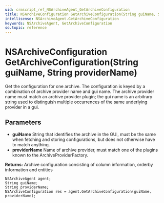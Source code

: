```yaml
---
uid: crmscript_ref_NSArchiveAgent_GetArchiveConfiguration
title: NSArchiveConfiguration GetArchiveConfiguration(String guiName, String providerName)
intellisense: NSArchiveAgent.GetArchiveConfiguration
keywords: NSArchiveAgent, GetArchiveConfiguration
so.topic: reference
---
```


# NSArchiveConfiguration GetArchiveConfiguration(String guiName, String providerName)

Get the configuration for one archive. The configuration is keyed by a combination of archive provider name and gui name. The archive provider name must match an archive provider plugin; the gui name is an arbitrary string used to distinguish multiple occurrences of the same underlying provider in a gui.

## Parameters

* **guiName** String that identifies the archive in the GUI, must be the same when fetching and storing configurations, but does not otherwise have to match anything.
* **providerName** Name of archive provider, must match one of the plugins known to the ArchiveProviderFactory.

**Returns:** Archive configuration consisting of column information, orderby information and entities

```crmscript
NSArchiveAgent agent;
String guiName;
String providerName;
NSArchiveConfiguration res = agent.GetArchiveConfiguration(guiName, providerName);
```

